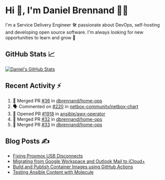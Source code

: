 # Hi 👋, I'm Daniel Brennand 👨‍💻

I'm a Service Delivery Engineer 🛠 passionate about DevOps, self-hosting and developing open source software. I'm always looking for new opportunities to learn and grow 🌱

## GitHub Stats 📈

[![Daniel's GitHub Stats](https://github-readme-stats.vercel.app/api?username=dbrennand&show_icons=true&count_private=true&hide_border=true&theme=dark)](https://github.com/anuraghazra/github-readme-stats)

## Recent Activity ⚡

<!--START_SECTION:activity-->
1. 🎉 Merged PR [#36](https://github.com/dbrennand/home-ops/pull/36) in [dbrennand/home-ops](https://github.com/dbrennand/home-ops)
2. 🗣 Commented on [#220](https://github.com/netbox-community/netbox-chart/issues/220#issuecomment-2231087845) in [netbox-community/netbox-chart](https://github.com/netbox-community/netbox-chart)
3. 💪 Opened PR [#1918](https://github.com/ansible/awx-operator/pull/1918) in [ansible/awx-operator](https://github.com/ansible/awx-operator)
4. 🎉 Merged PR [#32](https://github.com/dbrennand/home-ops/pull/32) in [dbrennand/home-ops](https://github.com/dbrennand/home-ops)
5. 🎉 Merged PR [#33](https://github.com/dbrennand/home-ops/pull/33) in [dbrennand/home-ops](https://github.com/dbrennand/home-ops)
<!--END_SECTION:activity-->

## Blog Posts ✍

<!-- BLOG-POST-LIST:START -->
- [Fixing Proxmox USB Disconnects](https://danielbrennand.com/blog/proxmox-fix-usb-disconnect/)
- [Migrating from Google Workspace and Outlook Mail to iCloud+](https://danielbrennand.com/blog/google-outlook-to-icloud+/)
- [Build and Publish Container Images using GitHub Actions](https://danielbrennand.com/blog/build-and-publish-container-image-gha/)
- [Testing Ansible Content with Molecule](https://danielbrennand.com/blog/testing-ansible-content/)
<!-- BLOG-POST-LIST:END -->
